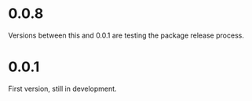 # 0.0.8

Versions between this and 0.0.1 are testing the package release process.

# 0.0.1

First version, still in development.
